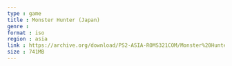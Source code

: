 ```yaml
---
type : game
title : Monster Hunter (Japan)
genre : 
format : iso
region : asia
link : https://archive.org/download/PS2-ASIA-ROMS321COM/Monster%20Hunter%20%28Japan%29.7z
size : 741MB
---
```

